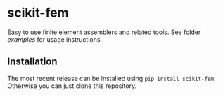 # scikit-fem

Easy to use finite element assemblers and related tools.  See folder *examples*
for usage instructions.

## Installation

The most recent release can be installed using `pip install scikit-fem`.
Otherwise you can just clone this repository.
